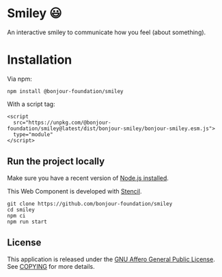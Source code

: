 # Smiley 😃

An interactive smiley to communicate how you feel (about something).

# Installation

Via npm:

```
npm install @bonjour-foundation/smiley
```

With a script tag:

```
<script
  src="https://unpkg.com/@bonjour-foundation/smiley@latest/dist/bonjour-smiley/bonjour-smiley.esm.js">
  type="module"
</script>
```

## Run the project locally

Make sure you have a recent version of [Node.js installed](https://nodejs.org/en/).

This Web Component is developed with [Stencil](https://stenciljs.com/).

```
git clone https://github.com/bonjour-foundation/smiley
cd smiley
npm ci
npm run start
```

## License

This application is released under the [GNU Affero General Public License](LICENSE). See [COPYING](./COPYING) for more details.
